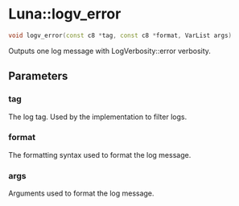 # Luna::logv_error

```c++
void logv_error(const c8 *tag, const c8 *format, VarList args)
```

Outputs one log message with LogVerbosity::error verbosity. 



## Parameters
### tag
The log tag. Used by the implementation to filter logs. 

### format
The formatting syntax used to format the log message. 

### args
Arguments used to format the log message. 

